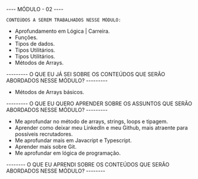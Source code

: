   
  
  
----  MÓDULO - 02  ----
      
      
    CONTEÚDOS A SEREM TRABALHADOS NESSE MÓDULO:


- Aprofundamento em Lógica | Carreira.
- Funções.
- Tipos de dados.
- Tipos Utilitários.
- Tipos Utilitários.
- Métodos de Arrays.
 

 ---------   O QUE EU JÁ SEI SOBRE OS CONTEÚDOS QUE SERÃO ABORDADOS NESSE MÓDULO? ---------
 
 
- Métodos de Arrays básicos.


 ---------   O QUE EU QUERO APRENDER SOBRE OS ASSUNTOS QUE SERÃO ABORDADOS NESSE MÓDULO? ---------



- Me aprofundar no método de arrays, strings, loops e tipagem.
- Aprender como deixar meu LinkedIn e meu Github, mais atraente para possíveis recrutadores.
- Me aprofundar mais em Javacript e Typescript.
- Aprender mais sobre Git.
- Me aprofundar em lógica de programação.



--------     O QUE EU APRENDI SOBRE OS CONTEÚDOS QUE SERÃO ABORDADOS NESSE MÓDULO? --------
